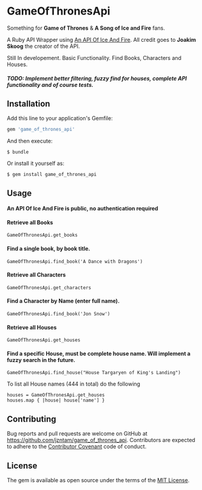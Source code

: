 # GameOfThronesApi

Something for **Game of Thrones** & **A Song of Ice and Fire** fans.

A Ruby API Wrapper using [An API Of Ice And Fire](https://anapioficeandfire.com/). All credit goes to **Joakim Skoog** the creator of the API.

Still In developement. Basic Functionality. Find Books, Characters and Houses.

##### TODO: Implement better filtering, fuzzy find for houses, complete API functionality and of course tests.

## Installation

Add this line to your application's Gemfile:

```ruby
gem 'game_of_thrones_api'
```

And then execute:

    $ bundle

Or install it yourself as:

    $ gem install game_of_thrones_api

## Usage

#### An API Of Ice And Fire is public, no authentication required

#### Retrieve all Books
```
GameOfThronesApi.get_books
```

#### Find a single book, by book title.
```
GameOfThronesApi.find_book('A Dance with Dragons')
```

#### Retrieve all Characters
```
GameOfThronesApi.get_characters
```

#### Find a Character by Name (enter full name).
```
GameOfThronesApi.find_book('Jon Snow')
```

#### Retrieve all Houses
```
GameOfThronesApi.get_houses
```

#### Find a specific House, must be complete house name. Will implement a fuzzy search in the future.
```
GameOfThronesApi.find_house("House Targaryen of King's Landing")
```
To list all House names (444 in total) do the following
```
houses = GameOfThronesApi.get_houses
houses.map { |house| house['name'] }
```

## Contributing

Bug reports and pull requests are welcome on GitHub at https://github.com/jzntam/game_of_thrones_api. Contributors are expected to adhere to the [Contributor Covenant](http://contributor-covenant.org) code of conduct.


## License

The gem is available as open source under the terms of the [MIT License](http://opensource.org/licenses/MIT).

